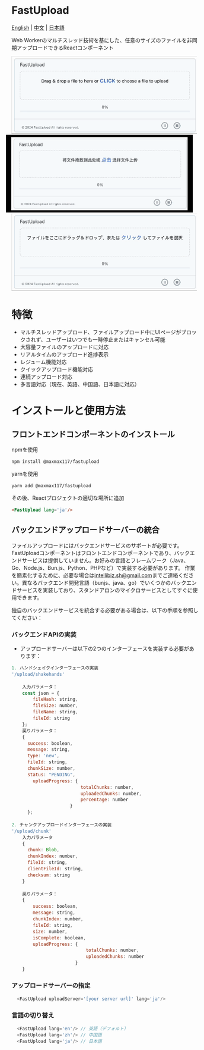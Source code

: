 # FastUpload

[English](README.md) | [中文](README.zh.md) | [日本語](README.ja.md)

Web Workerのマルチスレッド技術を基にした、任意のサイズのファイルを非同期アップロードできるReactコンポーネント

<img src="./public/images/3.gif" width="500" alt="FastUpload">
<img src="./public/images/2.gif" width="530" style="margin-left: -15px"  alt="FastUpload">
<img src="./public/images/1.gif" width="500" alt="FastUpload">

# 特徴
- マルチスレッドアップロード、ファイルアップロード中にUIページがブロックされず、ユーザーはいつでも一時停止またはキャンセル可能
- 大容量ファイルのアップロードに対応
- リアルタイムのアップロード進捗表示
- レジューム機能対応
- クイックアップロード機能対応
- 連続アップロード対応
- 多言語対応（現在、英語、中国語、日本語に対応）

# インストールと使用方法
## フロントエンドコンポーネントのインストール
npmを使用
```bash
npm install @maxmax117/fastupload
```
yarnを使用
```bash
yarn add @maxmax117/fastupload
```
その後、Reactプロジェクトの適切な場所に追加

```html
<FastUpload lang='ja'/>
```

## バックエンドアップロードサーバーの統合
ファイルアップロードにはバックエンドサービスのサポートが必要です。FastUploadコンポーネントはフロントエンドコンポーネントであり、バックエンドサービスは提供していません。お好みの言語とフレームワーク（Java、Go、Node.js、Bun.js、Python、PHPなど）で実装する必要があります。
作業を簡素化するために、必要な場合は<a href="mailto:intellibiz.sh@gmail.com">intellibiz.sh@gmail.com</a>までご連絡ください。異なるバックエンド開発言語（bunjs、java、go）でいくつかのバックエンドサービスを実装しており、スタンドアロンのマイクロサービスとしてすぐに使用できます。

独自のバックエンドサービスを統合する必要がある場合は、以下の手順を参照してください：

### バックエンドAPIの実装

- アップロードサーバーは以下の2つのインターフェースを実装する必要があります：

```js
1. ハンドシェイクインターフェースの実装
'/upload/shakehands'

    入力パラメータ：
    const json = {
        fileHash: string,
        fileSize: number,
        fileName: string,
        fileId: string
    };
    戻りパラメータ：
    {
      success: boolean,
      message: string,
      type: 'new',
      fileId: string,
      chunkSize: number,
      status: "PENDING",
        uploadProgress: {
                          totalChunks: number,
                          uploadedChunks: number,
                          percentage: number
                      }
      };
    
2. チャンクアップロードインターフェースの実装
'/upload/chunk'
    入力パラメータ
    {
      chunk: Blob,
      chunkIndex: number,
      fileId: string,
      clientFileId: string,
      checksum: string
    }
    
    戻りパラメータ：
    {
        success: boolean,
        message: string,
        chunkIndex: number,
        fileId: string,
        size: number,
        isComplete: boolean,
        uploadProgress: {
                            totalChunks: number,
                            uploadedChunks: number
                        }                
    }
```

### アップロードサーバーの指定

```js
  <FastUpload uploadServer='[your server url]' lang='ja'/>
```

### 言語の切り替え

```js
  <FastUpload lang='en'/> // 英語（デフォルト）
  <FastUpload lang='zh'/> // 中国語
  <FastUpload lang='ja'/> // 日本語
``` 